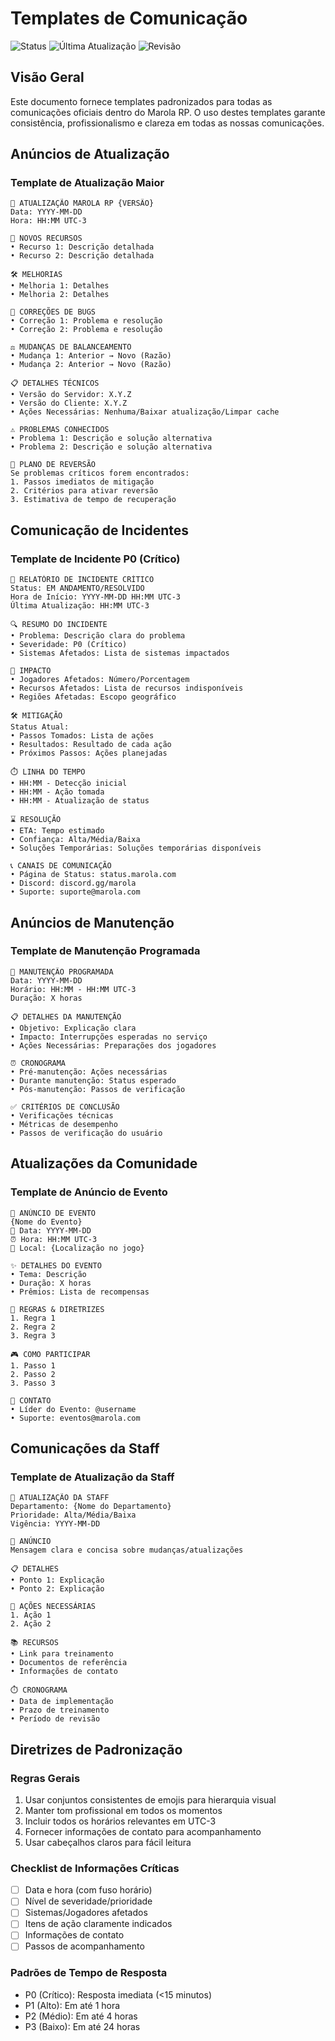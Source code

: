 # Templates de Comunicação

![Status](https://img.shields.io/badge/status-mantido-brightgreen)
![Última Atualização](https://img.shields.io/badge/última_atualização-2025--09--17-informational)
![Revisão](https://img.shields.io/badge/revisão-mensal-blue)

## Visão Geral
Este documento fornece templates padronizados para todas as comunicações oficiais dentro do Marola RP. O uso destes templates garante consistência, profissionalismo e clareza em todas as nossas comunicações.

## Anúncios de Atualização

### Template de Atualização Maior
```
📣 ATUALIZAÇÃO MAROLA RP {VERSÃO}
Data: YYYY-MM-DD
Hora: HH:MM UTC-3

🌟 NOVOS RECURSOS
• Recurso 1: Descrição detalhada
• Recurso 2: Descrição detalhada

🛠️ MELHORIAS
• Melhoria 1: Detalhes
• Melhoria 2: Detalhes

🐛 CORREÇÕES DE BUGS
• Correção 1: Problema e resolução
• Correção 2: Problema e resolução

⚖️ MUDANÇAS DE BALANCEAMENTO
• Mudança 1: Anterior → Novo (Razão)
• Mudança 2: Anterior → Novo (Razão)

📋 DETALHES TÉCNICOS
• Versão do Servidor: X.Y.Z
• Versão do Cliente: X.Y.Z
• Ações Necessárias: Nenhuma/Baixar atualização/Limpar cache

⚠️ PROBLEMAS CONHECIDOS
• Problema 1: Descrição e solução alternativa
• Problema 2: Descrição e solução alternativa

🔄 PLANO DE REVERSÃO
Se problemas críticos forem encontrados:
1. Passos imediatos de mitigação
2. Critérios para ativar reversão
3. Estimativa de tempo de recuperação
```

## Comunicação de Incidentes

### Template de Incidente P0 (Crítico)
```
🚨 RELATÓRIO DE INCIDENTE CRÍTICO
Status: EM ANDAMENTO/RESOLVIDO
Hora de Início: YYYY-MM-DD HH:MM UTC-3
Última Atualização: HH:MM UTC-3

🔍 RESUMO DO INCIDENTE
• Problema: Descrição clara do problema
• Severidade: P0 (Crítico)
• Sistemas Afetados: Lista de sistemas impactados

👥 IMPACTO
• Jogadores Afetados: Número/Porcentagem
• Recursos Afetados: Lista de recursos indisponíveis
• Regiões Afetadas: Escopo geográfico

🛠️ MITIGAÇÃO
Status Atual:
• Passos Tomados: Lista de ações
• Resultados: Resultado de cada ação
• Próximos Passos: Ações planejadas

⏱️ LINHA DO TEMPO
• HH:MM - Detecção inicial
• HH:MM - Ação tomada
• HH:MM - Atualização de status

⌛ RESOLUÇÃO
• ETA: Tempo estimado
• Confiança: Alta/Média/Baixa
• Soluções Temporárias: Soluções temporárias disponíveis

📞 CANAIS DE COMUNICAÇÃO
• Página de Status: status.marola.com
• Discord: discord.gg/marola
• Suporte: suporte@marola.com
```

## Anúncios de Manutenção

### Template de Manutenção Programada
```
🔧 MANUTENÇÃO PROGRAMADA
Data: YYYY-MM-DD
Horário: HH:MM - HH:MM UTC-3
Duração: X horas

📋 DETALHES DA MANUTENÇÃO
• Objetivo: Explicação clara
• Impacto: Interrupções esperadas no serviço
• Ações Necessárias: Preparações dos jogadores

⏰ CRONOGRAMA
• Pré-manutenção: Ações necessárias
• Durante manutenção: Status esperado
• Pós-manutenção: Passos de verificação

✅ CRITÉRIOS DE CONCLUSÃO
• Verificações técnicas
• Métricas de desempenho
• Passos de verificação do usuário
```

## Atualizações da Comunidade

### Template de Anúncio de Evento
```
🎉 ANÚNCIO DE EVENTO
{Nome do Evento}
📅 Data: YYYY-MM-DD
⏰ Hora: HH:MM UTC-3
📍 Local: {Localização no jogo}

✨ DETALHES DO EVENTO
• Tema: Descrição
• Duração: X horas
• Prêmios: Lista de recompensas

📜 REGRAS & DIRETRIZES
1. Regra 1
2. Regra 2
3. Regra 3

🎮 COMO PARTICIPAR
1. Passo 1
2. Passo 2
3. Passo 3

💬 CONTATO
• Líder do Evento: @username
• Suporte: eventos@marola.com
```

## Comunicações da Staff

### Template de Atualização da Staff
```
👥 ATUALIZAÇÃO DA STAFF
Departamento: {Nome do Departamento}
Prioridade: Alta/Média/Baixa
Vigência: YYYY-MM-DD

📢 ANÚNCIO
Mensagem clara e concisa sobre mudanças/atualizações

📋 DETALHES
• Ponto 1: Explicação
• Ponto 2: Explicação

📝 AÇÕES NECESSÁRIAS
1. Ação 1
2. Ação 2

📚 RECURSOS
• Link para treinamento
• Documentos de referência
• Informações de contato

⏱️ CRONOGRAMA
• Data de implementação
• Prazo de treinamento
• Período de revisão
```

## Diretrizes de Padronização

### Regras Gerais
1. Usar conjuntos consistentes de emojis para hierarquia visual
2. Manter tom profissional em todos os momentos
3. Incluir todos os horários relevantes em UTC-3
4. Fornecer informações de contato para acompanhamento
5. Usar cabeçalhos claros para fácil leitura

### Checklist de Informações Críticas
- [ ] Data e hora (com fuso horário)
- [ ] Nível de severidade/prioridade
- [ ] Sistemas/Jogadores afetados
- [ ] Itens de ação claramente indicados
- [ ] Informações de contato
- [ ] Passos de acompanhamento

### Padrões de Tempo de Resposta
- P0 (Crítico): Resposta imediata (<15 minutos)
- P1 (Alto): Em até 1 hora
- P2 (Médio): Em até 4 horas
- P3 (Baixo): Em até 24 horas
